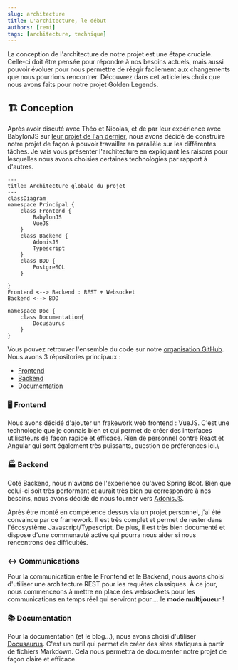 ```yaml
---
slug: architecture
title: L'architecture, le début
authors: [remi]
tags: [architecture, technique]
---
```


La conception de l'architecture de notre projet est une étape cruciale. Celle-ci doit être pensée pour répondre à nos besoins actuels, mais aussi pouvoir évoluer pour nous permettre de réagir facilement aux changements que nous pourrions rencontrer. Découvrez dans cet article les choix que nous avons faits pour notre projet Golden Legends.
<!-- truncate -->

## 🏗️ Conception
Après avoir discuté avec Théo et Nicolas, et de par leur expérience avec BabylonJS sur [leur projet de l'an dernier](https://github.com/gamesonweb/be-green-daily-green), nous avons décidé de construire notre projet de façon à pouvoir travailler en parallèle sur les différentes tâches.
Je vais vous présenter l'architecture en expliquant les raisons pour lesquelles nous avons choisies certaines technologies par rapport à d'autres.

```mermaid
---
title: Architecture globale du projet
---
classDiagram
namespace Principal {
    class Frontend {
        BabylonJS
        VueJS
    }
    class Backend {
        AdonisJS
        Typescript
    }
    class BDD {
        PostgreSQL
    }

}
Frontend <--> Backend : REST + Websocket
Backend <--> BDD

namespace Doc {
    class Documentation{
        Docusaurus
    }
}
```
Vous pouvez retrouver l'ensemble du code sur notre [organisation GitHub](https://github.com/Golden-Legends). Nous avons 3 répositories principaux :
- [Frontend](https://github.com/Golden-Legends/golden-legends)
- [Backend](https://github.com/Golden-Legends/golden-legends-back)
- [Documentation](https://github.com/Golden-Legends/golden-legends-docs)
### 🖥️ Frontend
Nous avons décidé d'ajouter un frakework web frontend : VueJS. C'est une technologie que je connais bien et qui permet de créer des interfaces utilisateurs de façon rapide et efficace. Rien de personnel contre React et Angular qui sont également très puissants, question de préférences ici.\

### 🏭 Backend
Côté Backend, nous n'avions de l'expérience qu'avec Spring Boot. Bien que celui-ci soit très performant et aurait très bien pu correspondre à nos besoins, nous avons décidé de nous tourner vers [AdonisJS](https://adonisjs.com/).

Après être monté en compétence dessus via un projet personnel, j'ai été convaincu par ce framework. Il est très complet et permet de rester dans l'écosystème Javascript/Typescript. De plus, il est très bien documenté et dispose d'une communauté active qui pourra nous aider si nous rencontrons des difficultés.

### ↔️ Communications
Pour la communication entre le Frontend et le Backend, nous avons choisi d'utiliser une architecture REST pour les requêtes classiques. À ce jour, nous commenceons à mettre en place des websockets pour les communications en temps réel qui serviront pour.... le **mode multijoueur** !

### 📚 Documentation
Pour la documentation (et le blog...), nous avons choisi d'utiliser [Docusaurus](https://docusaurus.io/). C'est un outil qui permet de créer des sites statiques à partir de fichiers Markdown. Cela nous permettra de documenter notre projet de façon claire et efficace.
